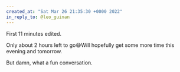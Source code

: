 ```yaml
---
created_at: "Sat Mar 26 21:35:30 +0000 2022"
in_reply_to: @leo_guinan
---
```


First 11 minutes edited.

Only about 2 hours left to go😅Will hopefully get some more time this evening and tomorrow.

But damn, what a fun conversation.